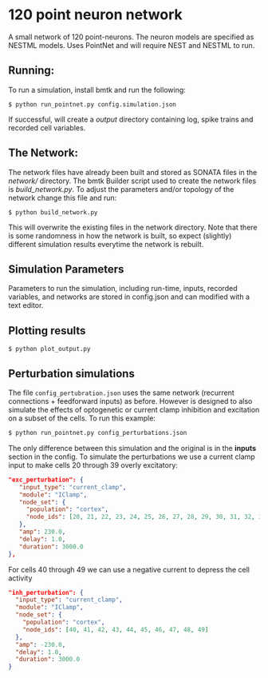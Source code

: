 # 120 point neuron network

A small network of 120 point-neurons. The neuron models are specified as NESTML models. Uses PointNet and will require
NEST and NESTML to run.


## Running:
To run a simulation, install bmtk and run the following:
```
$ python run_pointnet.py config.simulation.json
```
If successful, will create a *output* directory containing log, spike trains and recorded cell variables.

## The Network:
The network files have already been built and stored as SONATA files in the *network/* directory. The bmtk Builder
script used to create the network files is *build_network.py*. To adjust the parameters and/or topology of the network
change this file and run:
```
$ python build_network.py
```
This will overwrite the existing files in the network directory. Note that there is some randomness in how the network
is built, so expect (slightly) different simulation results everytime the network is rebuilt.

## Simulation Parameters
Parameters to run the simulation, including run-time, inputs, recorded variables, and networks are stored in config.json
and can modified with a text editor.

## Plotting results
```
$ python plot_output.py
```

## Perturbation simulations
The file ```config_pertubration.json``` uses the same network (recurrent connections + feedforward inputs) as before. However
is designed to also simulate the effects of optogenetic or current clamp inhibition and excitation on a subset of the cells. 
To run this example:
```bash
$ python run_pointnet.py config_perturbations.json
``` 

The only difference between this simulation and the original is in the **inputs** section in the config. To simulate the 
perturbations we use a current clamp input to make cells 20 through 39 overly excitatory:
```json
"exc_perturbation": {
   "input_type": "current_clamp",
   "module": "IClamp",
   "node_set": {
     "population": "cortex",
     "node_ids": [20, 21, 22, 23, 24, 25, 26, 27, 28, 29, 30, 31, 32, 33, 34, 35, 36, 37, 38, 39]
   },
   "amp": 230.0,
   "delay": 1.0,
   "duration": 3000.0
},
```

For cells 40 through 49 we can use a negative current to depress the cell activity
```json
"inh_perturbation": {
  "input_type": "current_clamp",
  "module": "IClamp",
  "node_set": {
    "population": "cortex",
    "node_ids": [40, 41, 42, 43, 44, 45, 46, 47, 48, 49]
  },
  "amp": -230.0,
  "delay": 1.0,
  "duration": 3000.0
}
```
